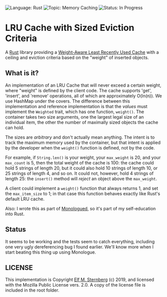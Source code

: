 ![Language: Rust](https://img.shields.io/badge/language-Rust-green.svg)
![Topic: Memory Caching](https://img.shields.io/badge/topic-Memory_Caching-yellow.svg)
![Status: In Progress](https://img.shields.io/badge/status-In_Progress-yellow.svg)

# LRU Cache with Sized Eviction Criteria

A [Rust](https://www.rust-lang.org) library providing a [Weight-Aware Least
Recently Used
Cache](https://en.wikipedia.org/wiki/Cache_replacement_policies#LRU)
with a ceiling and eviction criteria based on the "weight" of inserted
objects.

## What is it?

An implementation of an LRU Cache that will never exceed a certain
weight, where "weight" is defined by the client code.  The cache
supports 'get', 'insert', and 'remove' operations, all of which are
approximately O(ln(n)).  We use HashMap under the covers.  The
difference between this implementation and reference implementation is
that the *values* must implement the `Weighted` trait, which has one
function, `weight()`.  The container takes two size arguments, one the
largest legal size of an individual item, the other the number of
maximally sized objects the cache can hold.

The sizes are *arbitrary* and don't actually mean anything.  The intent
is to track the maximum memory used by the container, but that intent is
applied by the developer when the `weight()` function is defined, not by
the code.

For example, if `String.len()` is your weight, your `max_weight` is 20,
and your `max_count` is 5, then the total weight of the cache is 100:
the cache could hold 5 strings of length 20, but it could also hold 10
strings of length 10, or 25 strings of length 4, and so on.  It could
not, however, hold 4 strings of length 25: the `insert()` method will
*reject* an object above the `max_weight`.

A client could implement a `weight()` function that always returns 1,
and set the `max_item_size` to 1; in that case this function behaves
exactly like Rust's default LRU cache.

Also: I wrote this as part of
[Monologued](https://elfsternberg.github.com/monologued), so it's part
of my self-education into Rust.

## Status

It seems to be working and the tests seem to catch everything, including
one very ugly dereferencing bug I found earlier.  We'll know more when I
start beating this thing up using Monologue.

## LICENSE

This implementation is Copyright [Elf
M. Sternberg](https://elfsternberg.com) (c) 2019, and licensed with the
Mozilla Public License vers. 2.0.  A copy of the license file is
included in the root folder.
